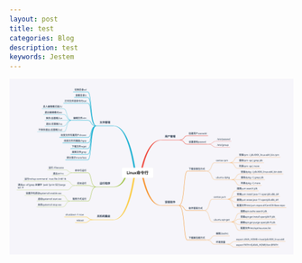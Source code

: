 ```yaml
---
layout: post
title: test
categories: Blog
description: test
keywords: Jestem
---
```


![test](/images/test/linux命令行.jpg)


